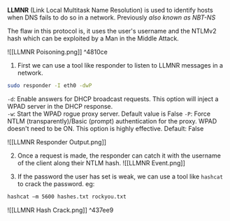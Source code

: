 
**LLMNR** (Link Local Multitask Name Resolution) is used to identify hosts when DNS fails to do so in a network. Previously *also known as NBT-NS*

The flaw in this protocol is, it uses the user's username and the NTLMv2 hash which can be exploited by a Man in the Middle Attack.

![[LLMNR Poisoning.png]] ^4810ce

1. First we can use a tool like responder to listen to LLMNR messages in a network. 
   
```bash
sudo responder -I eth0 -dwP
```

`-d`: Enable answers for DHCP broadcast requests. This option will inject a WPAD server in the DHCP response.  
`-w`: Start the WPAD rogue proxy server. Default value is False
`-P`: Force NTLM (transparently)/Basic (prompt) authentication for the proxy. WPAD doesn't need to be ON. This option is highly effective. Default: False

![[LLMNR Responder Output.png]]

2. Once a request is made, the responder can catch it with the username of the client along their NTLM hash.
  ![[LLMNR Event.png]]
  
3. If the password the user has set is weak, we can use a tool like `hashcat` to crack the password. eg:  
   
```bash
hashcat —m 5600 hashes.txt rockyou.txt
```
   ![[LLMNR Hash Crack.png]] ^437ee9
   
   


